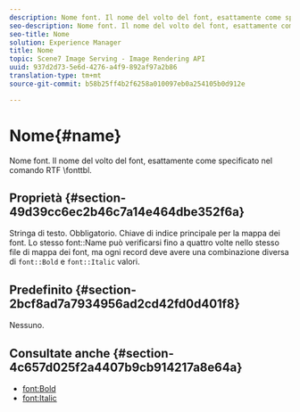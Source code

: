 ```yaml
---
description: Nome font. Il nome del volto del font, esattamente come specificato nel comando RTF \fonttbl.
seo-description: Nome font. Il nome del volto del font, esattamente come specificato nel comando RTF \fonttbl.
seo-title: Nome
solution: Experience Manager
title: Nome
topic: Scene7 Image Serving - Image Rendering API
uuid: 937d2d73-5e6d-4276-a4f9-892af97a2b86
translation-type: tm+mt
source-git-commit: b58b25ff4b2f6258a010097eb0a254105b0d912e

---
```



# Nome{#name}

Nome font. Il nome del volto del font, esattamente come specificato nel comando RTF \fonttbl.

## Proprietà {#section-49d39cc6ec2b46c7a14e464dbe352f6a}

Stringa di testo. Obbligatorio. Chiave di indice principale per la mappa dei font. Lo stesso font::Name può verificarsi fino a quattro volte nello stesso file di mappa dei font, ma ogni record deve avere una combinazione diversa di `font::Bold` e `font::Italic` valori.

## Predefinito {#section-2bcf8ad7a7934956ad2cd42fd0d401f8}

Nessuno.

## Consultate anche {#section-4c657d025f2a4407b9cb914217a8e64a}

* [font:Bold](r-bold-font.md#reference_F7B017EF67574A29ABFC3954AB64159C)
* [font:Italic](r-italic-font.md#reference_DC04A532B34A41AF81B0B9644ACFAAD6)
